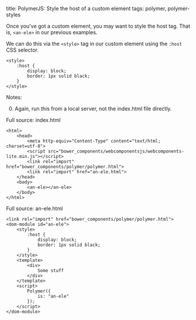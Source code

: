 title: PolymerJS: Style the host of a custom element
tags: polymer, polymer-styles

Once you've got a custom element, you may want to style the host tag. That is, ```<an-ele>``` in our previous examples.

We can do this via the ```<style>``` tag in our custom element using the ```:host``` CSS selector.

    <style>
        :host {
            display: block;
            border: 1px solid black;
        }
    </style>

Notes:

0. Again, run this from a local server, not the index.html file directly.

Full source: index.html

    <html>
        <head>
            <meta http-equiv="Content-Type" content="text/html; charset=utf-8">
            <script src="bower_components/webcomponentsjs/webcomponents-lite.min.js"></script>
            <link rel="import" href="bower_components/polymer/polymer.html">
            <link rel="import" href="an-ele.html">
        </head>
        <body>
            <an-ele></an-ele>
        </body>
    </html>

Full source: an-ele.html

    <link rel="import" href="bower_components/polymer/polymer.html">
    <dom-module id="an-ele">
        <style>
            :host {
                display: block;
                border: 1px solid black;
            }   
        </style>    
        <template>  
            <div> 
                Some stuff
            </div>  
        </template>     
        <script>    
            Polymer({
                is: "an-ele"
            });
        </script>
    </dom-module>
